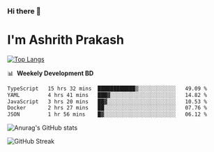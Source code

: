 ### Hi there 👋
# I'm Ashrith Prakash

[![Top Langs](https://github-readme-stats.vercel.app/api/top-langs/?username=xxcheckmatexx&count_private=true&include_all_commits=true&show_icons=true&line_height=20&title_color=FFFFFF&icon_color=FFFFFF&text_color=FFFFFF&bg_color=0D1117&langs_count=8)](https://github.com/anuraghazra/github-readme-stats)

📊 &nbsp;**Weekely Development BD**

<!--START_SECTION:waka-->

```txt
TypeScript   15 hrs 32 mins  ████████████▒░░░░░░░░░░░░   49.09 %
YAML         4 hrs 41 mins   ███▓░░░░░░░░░░░░░░░░░░░░░   14.82 %
JavaScript   3 hrs 20 mins   ██▓░░░░░░░░░░░░░░░░░░░░░░   10.53 %
Docker       2 hrs 27 mins   ██░░░░░░░░░░░░░░░░░░░░░░░   07.76 %
JSON         1 hr 56 mins    █▓░░░░░░░░░░░░░░░░░░░░░░░   06.12 %
```

<!--END_SECTION:waka-->

![Anurag's GitHub stats](https://github-readme-stats.vercel.app/api?username=xxcheckmatexx&count_private=true&show_icons=true&theme=merko)  

![GitHub Streak](http://github-readme-streak-stats.herokuapp.com?user=xxcheckmatexx&theme=merko&hide_border=true&date_format=M%20j%5B%2C%20Y%5D&fire=DD0E0B)
<br/>
